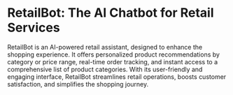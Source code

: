 # **RetailBot: The AI Chatbot for Retail Services**

RetailBot is an AI-powered retail assistant, designed to enhance the shopping experience. It offers personalized product recommendations by category or price range, real-time order tracking, and instant access to a comprehensive list of product categories. With its user-friendly and engaging interface, RetailBot streamlines retail operations, boosts customer satisfaction, and simplifies the shopping journey.
